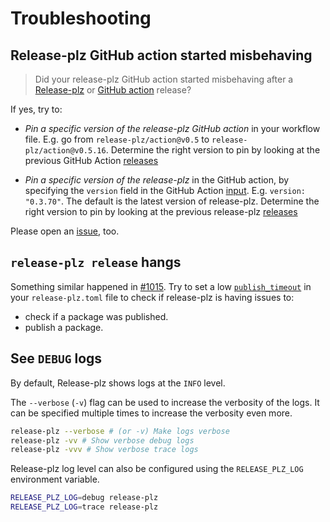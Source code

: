 # Troubleshooting

## Release-plz GitHub action started misbehaving

> Did your release-plz GitHub action started misbehaving after a [Release-plz](https://github.com/release-plz/release-plz/releases)
or [GitHub action](https://github.com/release-plz/action/releases) release?

If yes, try to:

- *Pin a specific version of the release-plz GitHub action* in your workflow file.
  E.g. go from `release-plz/action@v0.5` to `release-plz/action@v0.5.16`.
  Determine the right version to pin by looking at the previous GitHub Action
  [releases](https://github.com/release-plz/action/releases)

- *Pin a specific version of the release-plz* in the GitHub action, by specifying the `version` field
  in the GitHub Action [input](./github/input.md).
  E.g. `version: "0.3.70"`.
  The default is the latest version of release-plz.
  Determine the right version to pin by looking at the previous release-plz
  [releases](https://github.com/release-plz/release-plz/releases)

Please open an [issue](https://github.com/release-plz/release-plz/issues), too.

## `release-plz release` hangs

Something similar happened in [#1015](https://github.com/release-plz/release-plz/issues/1015).
Try to set a low [`publish_timeout`](./config.md#the-publish_timeout-field)
in your `release-plz.toml` file to check if release-plz
is having issues to:

- check if a package was published.
- publish a package.

## See `DEBUG` logs

By default, Release-plz shows logs at the `INFO` level.

The `--verbose` (`-v`) flag can be used to increase the verbosity of the logs.
It can be specified multiple times to increase the verbosity even more.

```bash
release-plz --verbose # (or -v) Make logs verbose
release-plz -vv # Show verbose debug logs
release-plz -vvv # Show verbose trace logs
```

Release-plz log level can also be configured using the `RELEASE_PLZ_LOG` environment variable.

```bash
RELEASE_PLZ_LOG=debug release-plz
RELEASE_PLZ_LOG=trace release-plz
```
